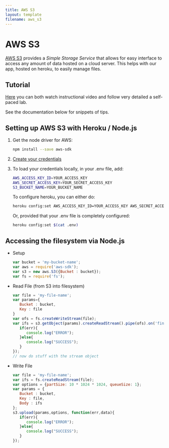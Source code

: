 ```yaml
---
title: AWS S3
layout: template
filename: aws_s3
---
```


# AWS S3 
[AWS S3](http://docs.aws.amazon.com/AmazonS3/latest/dev/Welcome.html) provides a *Simple Storage Service* that allows for easy interface to access any amount of data hosted on a cloud server. This helps with our app, hosted on heroku, to easily manage files.

## Tutorial

[Here](https://aws.amazon.com/training/intro_series/) you can both watch instructional video and follow very detailed a self-paced lab.

See the documentation below for snippets of tips.

## Setting up AWS S3 with Heroku / Node.js

1. Get the node driver for AWS:

   ```bash
   npm install --save aws-sdk
   ```

2. [Create your credentials](http://docs.aws.amazon.com/AWSSimpleQueueService/latest/SQSGettingStartedGuide/AWSCredentials.html)

3. To load your credentials locally, in your .env file, add:

   ```bash
   AWS_ACCESS_KEY_ID=YOUR_ACCESS_KEY
   AWS_SECRET_ACCESS_KEY=YOUR_SECRET_ACCESS_KEY
   S3_BUCKET_NAME=YOUR_BUCKET_NAME
   ```

   To configure heroku, you can either do:

   ```bash
   heroku config:set AWS_ACCESS_KEY_ID=YOUR_ACCESS_KEY AWS_SECRET_ACCESS_KEY=YOUR_...
   ```

   Or, provided that your .env file is completely configured:

   ```bash
   heroku config:set $(cat .env)
   ```

## Accessing the filesystem via Node.js

 - Setup

   ```javascript
   var bucket = 'my-bucket-name';
   var aws = require('aws-sdk');
   var s3 = new aws.S3({Bucket : bucket});
   var fs = require('fs');
   ```

 - Read File (from S3 into filesystem) 

   ```javascript
   var file = 'my-file-name';
   var params={
      Bucket : bucket,
      Key : file
   }
   var ofs = fs.createWriteStream(file);
   var ifs = s3.getObject(params).createReadStream().pipe(ofs).on('finish',function(err){
      if(err){
         console.log("ERROR");
      }else{
         console.log("SUCCESS");
      }
   });
   // now do stuff with the stream object
   ``` 

 - Write File

   ```javascript
   var file = 'my-file-name';
   var ifs = fs.createReadStream(file);
   var options = {partSize: 10 * 1024 * 1024, queueSize: 1};
   var params = {
      Bucket : bucket,
      Key : file,
      Body : ifs
   };
   s3.upload(params,options, function(err,data){
      if(err){
         console.log("ERROR");
      }else{
         console.log("SUCCESS");
      }
   });
   ```
